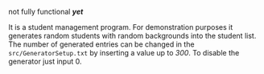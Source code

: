 not fully functional ***yet***

It is a student management program. For demonstration purposes it generates random students with random backgrounds into the student list. The number of generated entries can be changed in the `src/GeneratorSetup.txt` by inserting a value up to *300*. To disable the generator just input 0.
